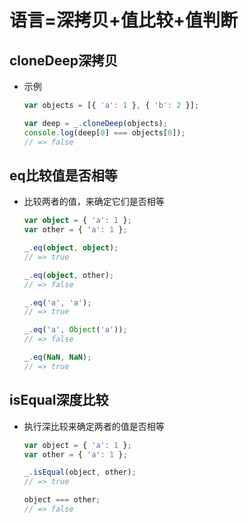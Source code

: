 # 语言=深拷贝+值比较+值判断

## cloneDeep深拷贝

  - 示例

    ```typescript
    var objects = [{ 'a': 1 }, { 'b': 2 }];

    var deep = _.cloneDeep(objects);
    console.log(deep[0] === objects[0]);
    // => false
    ```

## eq比较值是否相等

  - 比较两者的值，来确定它们是否相等

    ```typescript
    var object = { 'a': 1 };
    var other = { 'a': 1 };

    _.eq(object, object);
    // => true

    _.eq(object, other);
    // => false

    _.eq('a', 'a');
    // => true

    _.eq('a', Object('a'));
    // => false

    _.eq(NaN, NaN);
    // => true

    ```

## isEqual深度比较

  - 执行深比较来确定两者的值是否相等

    ```javascript
    var object = { 'a': 1 };
    var other = { 'a': 1 };

    _.isEqual(object, other);
    // => true

    object === other;
    // => false
    ```
